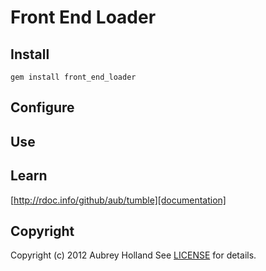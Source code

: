 # Front End Loader #

## <a name="installation"></a>Install
    gem install front_end_loader

## <a name="configuration"></a>Configure

## <a name="usage"></a>Use

## <a name="documentation"></a>Learn
[http://rdoc.info/github/aub/tumble][documentation]

[documentation]: http://rdoc.info/github/aub/tumble

## <a name="copyright"></a>Copyright
Copyright (c) 2012 Aubrey Holland
See [LICENSE][] for details.

[license]: https://github.com/brewster/front_end_loader/blob/master/LICENSE.md
